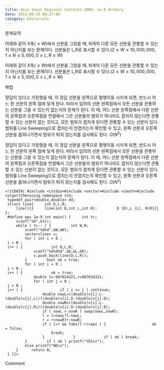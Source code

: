 ```yaml
---
title: Asia Seoul Regional Contests 2008, no.E Archery
date: 2013-09-25 08:27:00
category: Editorials
---
```


문제요약

아래와 같이 X축$(\leq{}W)$에서 선분을 그었을 때, N개의 다른 모든 선분을 관통할 수 있는지 아닌지를 보는 문제이다. 선분들은 L,R로 표시할 수 있다.$(2\leq{}W\leq{}10,000,000,1\leq{}N\leq{}5,000,0\leq{}L,R\leq{}W)$ 

아래와 같이 X축$(\leq{}W)$에서 선분을 그었을 때, N개의 다른 모든 선분을 관통할 수 있는지 아닌지를 보는 문제이다. 선분들은 L,R로 표시할 수 있다.$(2\leq{}W\leq{}10,000,000,1\leq{}N\leq{}5,000,0\leq{}L,R\leq{}W)$ 





해법

정답이 있다고 가정했을 때, 이 정답 선분을 왼쪽으로 평행이동 시키게 되면, 반드시 어느 한 선분의 왼쪽 점에 닿게 된다. 따라서 임의의 선분 왼쪽점에서 모든 선분을 관통하는 선분을 그을 수 있는지 없는지의 문제가 된다. 이 때, 어느 선분 왼쪽점에서 다른 선분의 왼쪽점과 오른쪽점을 연결해서 그은 선분들의 범위가 하나라도 겹치지 않는다면 관통할 수 있는 선분이 없는 것이고, 모든 범위가 겹치게 된다면 관통할 수 있는 선분이 있다. 범위를 Line Sweeping으로 겹치는지 안겹치는지 확인할 수 있고, 왼쪽 선분과 오른쪽 선분을 좁혀나가면서 범위가 튀지 않는지를 검사해도 된다. $O(N^2)$

정답이 있다고 가정했을 때, 이 정답 선분을 왼쪽으로 평행이동 시키게 되면, 반드시 어느 한 선분의 왼쪽 점에 닿게 된다. 따라서 임의의 선분 왼쪽점에서 모든 선분을 관통하는 선분을 그을 수 있는지 없는지의 문제가 된다. 이 때, 어느 선분 왼쪽점에서 다른 선분의 왼쪽점과 오른쪽점을 연결해서 그은 선분들의 범위가 하나라도 겹치지 않는다면 관통할 수 있는 선분이 없는 것이고, 모든 범위가 겹치게 된다면 관통할 수 있는 선분이 있다. 범위를 Line Sweeping으로 겹치는지 안겹치는지 확인할 수 있고, 왼쪽 선분과 오른쪽 선분을 좁혀나가면서 범위가 튀지 않는지를 검사해도 된다. $O(N^2)$


```
<![CDATA[ #include <cstdio>#include <vector>#include <cmath>#include <algorithm>using namespace std;
 typedef pair<double,double> dd;
 struct line{     int D,L,R;
     line(){}     line(int D,int L,int R):         D (D),L (L), R(R){} };
 #define eps 1e-9 int main() {     int tc;
     scanf("%d",&tc);
     while ( tc-- ) {         int W,N;
         scanf("%d%d",&W,&N);
         vector<line> v;
         for ( int i = 0 ;
 i < N ;
 i++ ) {             int D,L,R;
             scanf("%d%d%d",&D,&L,&R);
             v.push_back(line(D,L,R));
         }         bool ok = true;
         for ( int i = 0 ;
 i < N ;
 i++ ) {             ok = true;
             double l=-987654321,r=987654321;
             for ( int j = 0 ;
 j < N ;
 j++ ) {                 if ( i == j ) continue;
                 double nowL=((double)v[i].L-(double)v[j].L)/((double)v[i].D-(double)v[j].D);
                 double nowR=((double)v[i].L-(double)v[j].R)/((double)v[i].D-(double)v[j].D);
                 if ( nowL > nowR ) swap(nowL,nowR);
                 l = l>nowL?l:nowL;
                 r = r<nowR?r:nowR;
                 if ( l>r && fabs(l-r)>eps ) {                     ok = false;
                     break;
                 }             }             if ( ok ) break;
         }         if ( ok ) printf("YES\n");
         else printf("NO\n");
     }      return 0;
 } ]]>
```
Comment

